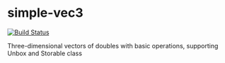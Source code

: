 # simple-vec3

[![Build Status](https://travis-ci.org/dzhus/simple-vec3.svg?branch=master)](https://travis-ci.org/dzhus/simple-vec3)

Three-dimensional vectors of doubles with basic operations, supporting Unbox and Storable class
